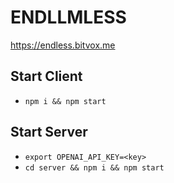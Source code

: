 # ENDLLMLESS

<https://endless.bitvox.me>

## Start Client

- `npm i && npm start`

## Start Server
- `export OPENAI_API_KEY=<key>`
- `cd server && npm i && npm start`
